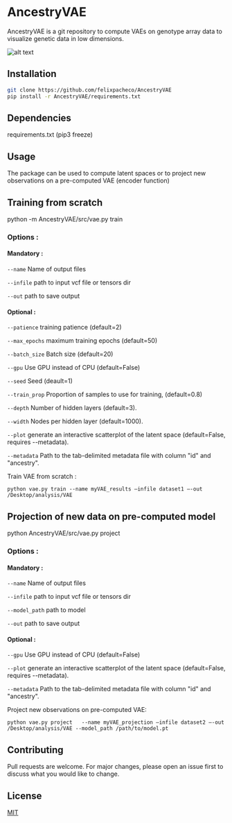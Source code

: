 # AncestryVAE

AncestryVAE is a git repository to compute VAEs on genotype array data to visualize genetic data in low dimensions.

![alt text]([https://github.com/felixpacheco/AncestryVAE/docs/main/VAE_workflow.png])


## Installation

```bash
git clone https://github.com/felixpacheco/AncestryVAE
pip install -r AncestryVAE/requirements.txt
```
## Dependencies 
  requirements.txt (pip3 freeze)
  
## Usage

The package can be used to compute latent spaces or to project new observations on a pre-computed VAE (encoder function)

## Training from scratch

python -m AncestryVAE/src/vae.py train

### Options :

  #### Mandatory :
  
  ``--name``  Name of output files

  ``--infile`` path to input vcf file or tensors dir

  ``--out`` path to save output
  
  #### Optional :
  
  ``--patience`` training patience (default=2)

  ``--max_epochs`` maximum training epochs (default=50)

  ``--batch_size`` Batch size (default=20)
  
  ``--gpu`` Use GPU instead of CPU (default=False)
  
  ``--seed`` Seed (deault=1)
  
  ``--train_prop`` Proportion of samples to use for training, (default=0.8)
    
  ``--depth`` Number of hidden layers (default=3).
  
  ``--width`` Nodes per hidden layer (default=1000).
  
  ``--plot`` generate an interactive scatterplot of the latent space (default=False, requires --metadata).

  ``--metadata`` Path to the tab-delimited metadata file with column "id" and "ancestry".
  
Train VAE from scratch :
```
python vae.py train --name myVAE_results —infile dataset1 —-out /Desktop/analysis/VAE
```

## Projection of new data on pre-computed model

python AncestryVAE/src/vae.py project

### Options :

  #### Mandatory :
  
  ``--name``  Name of output files

  ``--infile`` path to input vcf file or tensors dir
   
  ``--model_path`` path to model

  ``--out`` path to save output
  
  
  #### Optional :
  
  ``--gpu`` Use GPU instead of CPU (default=False)
  
  ``--plot`` generate an interactive scatterplot of the latent space (default=False, requires --metadata).

  ``--metadata`` Path to the tab-delimited metadata file with column "id" and "ancestry".


Project new observations on pre-computed VAE:
```
python vae.py project   --name myVAE_projection —infile dataset2 —-out /Desktop/analysis/VAE --model_path /path/to/model.pt
```

## Contributing
Pull requests are welcome. For major changes, please open an issue first to discuss what you would like to change.

## License
[MIT](https://choosealicense.com/licenses/mit/)
